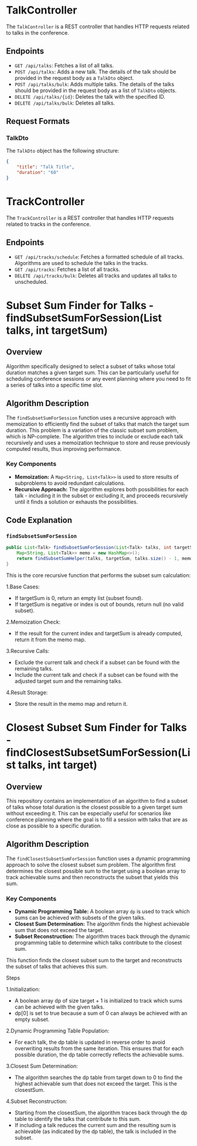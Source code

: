 # TalkController

The `TalkController` is a REST controller that handles HTTP requests related to talks in the conference.

## Endpoints

- `GET /api/talks`: Fetches a list of all talks.
- `POST /api/talks`: Adds a new talk. The details of the talk should be provided in the request body as a `TalkDto` object.
- `POST /api/talks/bulk`: Adds multiple talks. The details of the talks should be provided in the request body as a list of `TalkDto` objects.
- `DELETE /api/talks/{id}`: Deletes the talk with the specified ID.
- `DELETE /api/talks/bulk`: Deletes all talks.

## Request  Formats

### TalkDto

The `TalkDto` object has the following structure:

```json
{
    "title": "Talk Title",
    "duration": "60"
}
```
# TrackController
The `TrackController` is a REST controller that handles HTTP requests related to tracks in the conference.

## Endpoints

- `GET /api/tracks/schedule`: Fetches a formatted schedule of all tracks. Algorithms are used to schedule the talks in the tracks.
- `GET /api/tracks`: Fetches a list of all tracks.
- `DELETE /api/tracks/bulk`: Deletes all tracks and updates all talks to unscheduled.

# Subset Sum Finder for Talks - findSubsetSumForSession(List<Talk> talks, int targetSum) 

## Overview
Algorithm specifically designed to select a subset of talks whose total duration matches a given target sum. This can be particularly useful for scheduling conference sessions or any event planning where you need to fit a series of talks into a specific time slot.

## Algorithm Description

The `findSubsetSumForSession` function uses a recursive approach with memoization to efficiently find the subset of talks that match the target sum duration. This problem is a variation of the classic subset sum problem, which is NP-complete. The algorithm tries to include or exclude each talk recursively and uses a memoization technique to store and reuse previously computed results, thus improving performance.

### Key Components

- **Memoization:** A `Map<String, List<Talk>>` is used to store results of subproblems to avoid redundant calculations.
- **Recursive Approach:** The algorithm explores both possibilities for each talk - including it in the subset or excluding it, and proceeds recursively until it finds a solution or exhausts the possibilities.

## Code Explanation

### `findSubsetSumForSession`

```java
public List<Talk> findSubsetSumForSession(List<Talk> talks, int targetSum) {
    Map<String, List<Talk>> memo = new HashMap<>();
    return findSubsetSumHelper(talks, targetSum, talks.size() - 1, memo);
}
```
This is the core recursive function that performs the subset sum calculation:

1.Base Cases:
- If targetSum is 0, return an empty list (subset found).
- If targetSum is negative or index is out of bounds, return null (no valid subset).

2.Memoization Check:
- If the result for the current index and targetSum is already computed, return it from the memo map.

3.Recursive Calls:
- Exclude the current talk and check if a subset can be found with the remaining talks.
- Include the current talk and check if a subset can be found with the adjusted target sum and the remaining talks.

4.Result Storage:
- Store the result in the memo map and return it.

# Closest Subset Sum Finder for Talks  -  findClosestSubsetSumForSession(List<Talk> talks, int target)

## Overview
This repository contains an implementation of an algorithm to find a subset of talks whose total duration is the closest possible to a given target sum without exceeding it. This can be especially useful for scenarios like conference planning where the goal is to fill a session with talks that are as close as possible to a specific duration.

## Algorithm Description

The `findClosestSubsetSumForSession` function uses a dynamic programming approach to solve the closest subset sum problem. The algorithm first determines the closest possible sum to the target using a boolean array to track achievable sums and then reconstructs the subset that yields this sum.

### Key Components

- **Dynamic Programming Table:** A boolean array `dp` is used to track which sums can be achieved with subsets of the given talks.
- **Closest Sum Determination:** The algorithm finds the highest achievable sum that does not exceed the target.
- **Subset Reconstruction:** The algorithm traces back through the dynamic programming table to determine which talks contribute to the closest sum.

This function finds the closest subset sum to the target and reconstructs the subset of talks that achieves this sum.

Steps

1.Initialization:

- A boolean array dp of size target + 1 is initialized to track which sums can be achieved with the given talks.
- dp[0] is set to true because a sum of 0 can always be achieved with an empty subset.

2.Dynamic Programming Table Population:

- For each talk, the dp table is updated in reverse order to avoid overwriting results from the same iteration. This ensures that for each possible duration, the dp table correctly reflects the achievable sums.

3.Closest Sum Determination:

- The algorithm searches the dp table from target down to 0 to find the highest achievable sum that does not exceed the target. This is the closestSum.

4.Subset Reconstruction:

- Starting from the closestSum, the algorithm traces back through the dp table to identify the talks that contribute to this sum.
- If including a talk reduces the current sum and the resulting sum is achievable (as indicated by the dp table), the talk is included in the subset.